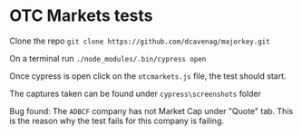 # OTC Markets tests

Clone the repo `git clone https://github.com/dcavenag/majorkey.git`

On a terminal run `./node_modules/.bin/cypress open`

Once cypress is open click on the `otcmarkets.js` file, the test should start.

The captures taken can be found under `cypress\screenshots` folder

Bug found:
The `ADBCF` company has not Market Cap under "Quote" tab. 
This is the reason why the test fails for this company is failing.
